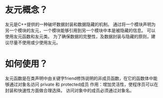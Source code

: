 # 友元概念？
友元是C++提供的一种破坏数据封装和数据隐藏的机制。
通过将一个模块声明为另一个模块的友元，一个模块能够引用到另一个模块中本是被隐藏的信息。
可以使用友元函数和友元类。
为了确保数据的完整性，及数据封装与隐藏的原则，建议尽量不使用或少使用友元。

# 如何使用？
友元函数是在类声明中由关键字friend修饰说明的非成员函数，在它的函数体中能够通过对象名访问 private 和 protected成员
作用：增加灵活性，使程序员可以在封装和快速性方面做合理选择。
访问对象中的成员必须通过对象名。